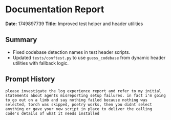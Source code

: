 # Documentation Report

**Date:** 1749897739
**Title:** Improved test helper and header utilities

## Summary
- Fixed codebase detection names in test header scripts.
- Updated `tests/conftest.py` to use `guess_codebase` from dynamic header utilities with fallback logic.

## Prompt History
```
please investigate the log experience report and refer to my initial statements about agents misreporting setup failures. in fact i'm going to go out on a limb and say nothing failed because nothing was selected, torch was skipped, poetry works, then you didnt select anything or gave your new script in place to deliver the calling code's details of what it needs installed
```
